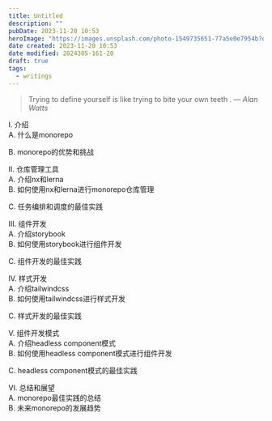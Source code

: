 ```yaml
---
title: Untitled
description: ""
pubDate: 2023-11-20 10:53
heroImage: "https://images.unsplash.com/photo-1549735651-77a5e0e7954b?q=80&w=1200&auto=format&fit=crop"
date created: 2023-11-20 10:53
date modified: 2024305-161-20
draft: true
tags:
  - writings
---
```


> Trying to define yourself is like trying to bite your own teeth  .
> — <cite>Alan Watts</cite>

I. 介绍  
A. 什么是monorepo  

B. monorepo的优势和挑战  

  
II. 仓库管理工具  
A. 介绍nx和lerna  
B. 如何使用nx和lerna进行monorepo仓库管理  

C. 任务编排和调度的最佳实践  

  
III. 组件开发  
A. 介绍storybook  
B. 如何使用storybook进行组件开发  

C. 组件开发的最佳实践  

  
IV. 样式开发  
A. 介绍tailwindcss  
B. 如何使用tailwindcss进行样式开发  

C. 样式开发的最佳实践  

  
V. 组件开发模式  
A. 介绍headless component模式  
B. 如何使用headless component模式进行组件开发  

C. headless component模式的最佳实践  

  
VI. 总结和展望  
A. monorepo最佳实践的总结  
B. 未来monorepo的发展趋势

